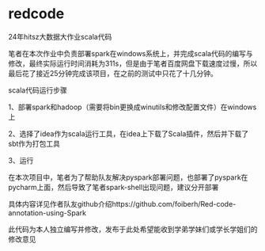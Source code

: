 # redcode
24年hitsz大数据大作业scala代码

笔者在本次作业中负责部署spark在windows系统上，并完成scala代码的编写与修改，最终实际运行时间消耗为311s，但是由于笔者百度网盘下载速度过慢，所以最后花了接近25分钟完成该项目，在之前的测试中只花了十几分钟。

scala代码运行步骤

1、部署spark和hadoop（需要将bin更换成winutils和修改配置文件）在windows上

2、选择了idea作为scala运行工具，在idea上下载了Scala插件，然后并下载了sbt作为打包工具

3、运行

在本次项目中，笔者为了帮助队友解决pyspark部署问题，也部署了pyspark在pycharm上面，然后导致了笔者spark-shell出现问题，建议分开部署

具体内容详见作者队友github介绍https://github.com/foiberh/Red-code-annotation-using-Spark

此代码为本人独立编写并修改，发布于此处希望能收到学弟学妹们或学长学姐们的修改意见
